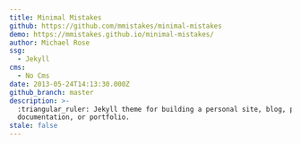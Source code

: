 ```yaml
---
title: Minimal Mistakes
github: https://github.com/mmistakes/minimal-mistakes
demo: https://mmistakes.github.io/minimal-mistakes/
author: Michael Rose
ssg:
  - Jekyll
cms:
  - No Cms
date: 2013-05-24T14:13:30.000Z
github_branch: master
description: >-
  :triangular_ruler: Jekyll theme for building a personal site, blog, project
  documentation, or portfolio.
stale: false
---
```

